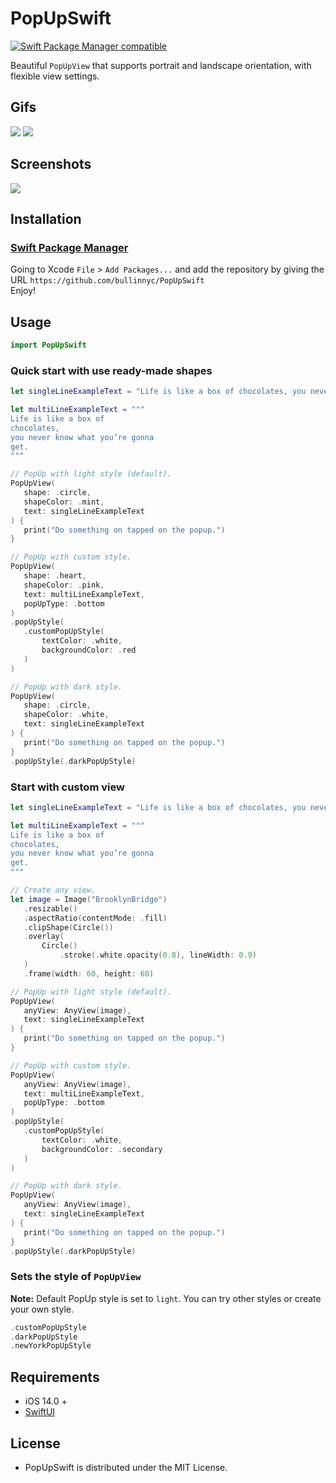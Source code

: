 # PopUpSwift

 [![Swift Package Manager compatible](https://img.shields.io/badge/SPM-compatible-brightgreen.svg)](https://github.com/apple/swift-package-manager)

Beautiful `PopUpView` that supports portrait and landscape orientation, with flexible view settings.

## Gifs
![](./demo.gif) ![](./demoBounceAnimation.gif)

## Screenshots
![](./demo.png)

## Installation
### [Swift Package Manager](https://swift.org/package-manager/)

Going to Xcode `File` > `Add Packages...` and add the repository by giving the URL `https://github.com/bullinnyc/PopUpSwift`  
Enjoy!

## Usage

 ```swift
 import PopUpSwift
 ```

### Quick start with use ready-made shapes

 ```swift
let singleLineExampleText = "Life is like a box of chocolates, you never know what you’re gonna get."

let multiLineExampleText = """
Life is like a box of
chocolates,
you never know what you’re gonna
get.
"""

// PopUp with light style (default).
PopUpView(
    shape: .circle,
    shapeColor: .mint,
    text: singleLineExampleText
) {
    print("Do something on tapped on the popup.")
}

// PopUp with custom style.
PopUpView(
    shape: .heart,
    shapeColor: .pink,
    text: multiLineExampleText,
    popUpType: .bottom
)
.popUpStyle(
    .customPopUpStyle(
        textColor: .white,
        backgroundColor: .red
    )
)

// PopUp with dark style.
PopUpView(
    shape: .circle,
    shapeColor: .white,
    text: singleLineExampleText
) {
    print("Do something on tapped on the popup.")
}
.popUpStyle(.darkPopUpStyle)
 ```

### Start with custom view

 ```swift
let singleLineExampleText = "Life is like a box of chocolates, you never know what you’re gonna get."

let multiLineExampleText = """
Life is like a box of
chocolates,
you never know what you’re gonna
get.
"""

// Create any view.
let image = Image("BrooklynBridge")
    .resizable()
    .aspectRatio(contentMode: .fill)
    .clipShape(Circle())
    .overlay(
        Circle()
            .stroke(.white.opacity(0.8), lineWidth: 0.9)
    )
    .frame(width: 60, height: 60)

// PopUp with light style (default).
PopUpView(
    anyView: AnyView(image),
    text: singleLineExampleText
) {
    print("Do something on tapped on the popup.")
}

// PopUp with custom style.
PopUpView(
    anyView: AnyView(image),
    text: multiLineExampleText,
    popUpType: .bottom
)
.popUpStyle(
    .customPopUpStyle(
        textColor: .white,
        backgroundColor: .secondary
    )
)

// PopUp with dark style.
PopUpView(
    anyView: AnyView(image),
    text: singleLineExampleText
) {
    print("Do something on tapped on the popup.")
}
.popUpStyle(.darkPopUpStyle)
 ```

### Sets the style of `PopUpView`
**Note:** Default PopUp style is set to `light`. You can try other styles or create your own style.

 ```swift
.customPopUpStyle
.darkPopUpStyle
.newYorkPopUpStyle
 ```

## Requirements
- iOS 14.0 +
- [SwiftUI](https://developer.apple.com/xcode/swiftui/)

## License
- PopUpSwift is distributed under the MIT License.
